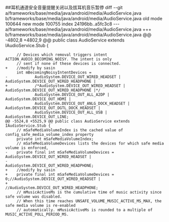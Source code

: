 ##耳机通道安全音量提醒关闭以及拔耳机音乐暂停
	diff --git a/frameworks/base/media/java/android/media/AudioService.java b/frameworks/base/media/java/android/media/AudioService.java
	old mode 100644
	new mode 100755
	index 24196bb..a5fc3c8
	--- a/frameworks/base/media/java/android/media/AudioService.java
	+++ b/frameworks/base/media/java/android/media/AudioService.java
	@@ -4802,8 +4802,9 @@ public class AudioService extends IAudioService.Stub {
	 
	     // Devices which removal triggers intent ACTION_AUDIO_BECOMING_NOISY. The intent is only
	     // sent if none of these devices is connected.
	+    //modify by sasin
	     int mBecomingNoisyIntentDevices =
	-            AudioSystem.DEVICE_OUT_WIRED_HEADSET | AudioSystem.DEVICE_OUT_WIRED_HEADPHONE |
	+            /*AudioSystem.DEVICE_OUT_WIRED_HEADSET | AudioSystem.DEVICE_OUT_WIRED_HEADPHONE |*/
	             AudioSystem.DEVICE_OUT_ALL_A2DP | AudioSystem.DEVICE_OUT_HDMI |
	             AudioSystem.DEVICE_OUT_ANLG_DOCK_HEADSET | AudioSystem.DEVICE_OUT_DGTL_DOCK_HEADSET |
	             AudioSystem.DEVICE_OUT_ALL_USB | AudioSystem.DEVICE_OUT_LINE;
	@@ -5524,8 +5525,9 @@ public class AudioService extends IAudioService.Stub {
	     // mSafeMediaVolumeIndex is the cached value of config_safe_media_volume_index property
	     private int mSafeMediaVolumeIndex;
	     // mSafeMediaVolumeDevices lists the devices for which safe media volume is enforced,
	-    private final int mSafeMediaVolumeDevices = AudioSystem.DEVICE_OUT_WIRED_HEADSET |
	-                                                AudioSystem.DEVICE_OUT_WIRED_HEADPHONE;
	+    //modify by sasin
	+    private final int mSafeMediaVolumeDevices = 0;//AudioSystem.DEVICE_OUT_WIRED_HEADSET |
	+                                                //AudioSystem.DEVICE_OUT_WIRED_HEADPHONE;
	     // mMusicActiveMs is the cumulative time of music activity since safe volume was disabled.
	     // When this time reaches UNSAFE_VOLUME_MUSIC_ACTIVE_MS_MAX, the safe media volume is re-enabled
	     // automatically. mMusicActiveMs is rounded to a multiple of MUSIC_ACTIVE_POLL_PERIOD_MS.
